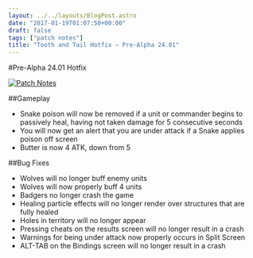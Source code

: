 ```yaml
---
layout: ../../layouts/BlogPost.astro
date: "2017-01-19T01:07:50+00:00"
draft: false
tags: ["patch notes"]
title: "Tooth and Tail Hotfix – Pre-Alpha 24.01"
---
```


#Pre-Alpha 24.01 Hotfix

[![Patch Notes](http://i.imgur.com/UFBNQrf.png "Patch Notes")](http://i.imgur.com/UFBNQrf.png)

##Gameplay

- Snake poison will now be removed if a unit or commander begins to passively heal, having not taken damage for 5 consecutive seconds
- You will now get an alert that you are under attack if a Snake applies poison off screen
- Butter is now 4 ATK, down from 5

##Bug Fixes

- Wolves will no longer buff enemy units
- Wolves will now properly buff 4 units
- Badgers no longer crash the game
- Healing particle effects will no longer render over structures that are fully healed
- Holes in territory will no longer appear
- Pressing cheats on the results screen will no longer result in a crash
- Warnings for being under attack now properly occurs in Split Screen
- ALT-TAB on the Bindings screen will no longer result in a crash

